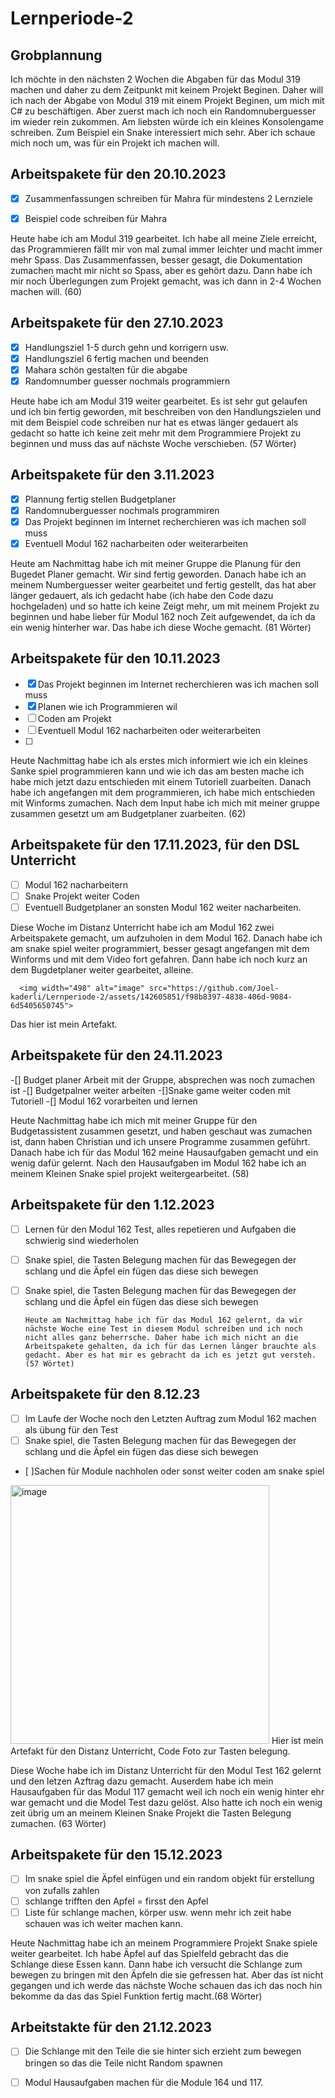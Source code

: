 # Lernperiode-2
## Grobplannung 
Ich möchte in den nächsten 2 Wochen die Abgaben für das Modul 319 machen und daher zu dem Zeitpunkt mit keinem Projekt Beginen. Daher will ich nach der Abgabe von Modul 319 mit einem Projekt Beginen, um mich mit C# zu beschäftigen. Aber zuerst mach ich noch ein Randomnuberguesser im wieder rein zukommen. Am liebsten würde ich ein kleines Konsolengame schreiben. Zum Beispiel ein Snake interessiert mich sehr. Aber ich schaue mich noch um, was für ein Projekt ich machen will.

## Arbeitspakete für den 20.10.2023

- [x] Zusammenfassungen schreiben für Mahra für mindestens 2 Lernziele
- [x] Beispiel code schreiben für Mahra

      
Heute habe ich am Modul 319 gearbeitet. Ich habe all meine Ziele erreicht, das Programmieren fällt mir von mal zumal immer leichter und macht immer mehr Spass. Das Zusammenfassen, besser gesagt, die Dokumentation zumachen macht mir nicht so Spass, aber es gehört dazu. Dann habe ich mir noch Überlegungen zum Projekt gemacht, was ich dann in 2-4 Wochen machen will. (60)     

## Arbeitspakete für den 27.10.2023
- [x] Handlungsziel 1-5 durch gehn und korrigern usw.
- [x] Handlungsziel 6 fertig machen und beenden
- [x] Mahara schön gestalten für die abgabe
- [x] Randomnumber guesser nochmals programmiern

Heute habe ich am Modul 319 weiter gearbeitet. Es ist sehr gut gelaufen und ich bin fertig geworden, mit beschreiben von den Handlungszielen und mit dem Beispiel code schreiben nur hat es etwas länger gedauert als gedacht so hatte ich keine zeit mehr mit dem Programmiere Projekt zu beginnen und muss das auf nächste Woche verschieben. 
(57 Wörter)

## Arbeitspakete für den 3.11.2023
-	[x] Plannung fertig stellen Budgetplaner
-	[x] Randomnuberguesser nochmals programmiren 
-	[x] Das Projekt beginnen im Internet recherchieren was ich machen soll muss
-	[x] Eventuell Modul 162 nacharbeiten oder weiterarbeiten

Heute am Nachmittag habe ich mit meiner Gruppe die Planung für den Bugedet Planer gemacht. Wir sind fertig geworden. Danach habe ich an meinem Numberguesser weiter gearbeitet und fertig gestellt, das hat aber länger gedauert, als ich gedacht habe (ich habe den Code dazu hochgeladen) und so hatte ich keine Zeigt mehr, um mit meinem Projekt zu beginnen und habe lieber für Modul 162 noch Zeit aufgewendet, da ich da ein wenig hinterher war. Das habe ich diese Woche gemacht. (81 Wörter)
## Arbeitspakete für den 10.11.2023
-	[X] Das Projekt beginnen im Internet recherchieren was ich machen soll muss
-	[X] Planen wie ich Programmieren wil
-	[ ] Coden am Projekt
-	[ ] Eventuell Modul 162 nacharbeiten oder weiterarbeiten
-	[ ] 

Heute Nachmittag habe ich als erstes mich informiert wie ich ein kleines Sanke spiel programmieren kann und wie ich das am besten mache ich habe mich jetzt dazu entschieden mit einem Tutoriell zuarbeiten. Danach habe ich angefangen mit dem programmieren, ich habe mich entschieden mit Winforms zumachen. Nach dem Input habe ich mich mit meiner gruppe zusammen gesetzt um am Budgetplaner zuarbeiten. (62)

## Arbeitspakete für den 17.11.2023, für den DSL Unterricht
-	[ ] Modul 162 nacharbeitern
-	[ ] Snake Projekt weiter Coden
-	[ ] Eventuell Budgetplaner an sonsten Modul 162 weiter nacharbeiten.

 Diese Woche im Distanz Unterricht habe ich am Modul 162 zwei Arbeitspakete gemacht, um aufzuholen in dem Modul 162. Danach habe ich am snake spiel weiter programmiert, besser gesagt angefangen mit dem Winforms und mit dem Video fort gefahren. Dann habe ich noch kurz an dem Bugdetplaner weiter gearbeitet, alleine.

      <img width="498" alt="image" src="https://github.com/Joel-kaderli/Lernperiode-2/assets/142605851/f98b8397-4838-406d-9084-6d5405650745">
Das hier ist mein Artefakt.

## Arbeitspakete für den 24.11.2023

-[] Budget planer Arbeit mit der Gruppe, absprechen was noch zumachen ist
-[] Budgetpalner weiter arbeiten
-[]Snake game weiter coden mit Tutoriell
-[] Modul 162 vorarbeiten und lernen

Heute Nachmittag habe ich mich mit meiner Gruppe für den Budgetassistent zusammen gesetzt, und haben geschaut was zumachen ist, dann haben Christian und ich unsere Programme zusammen geführt. Danach habe ich für das Modul 162 meine Hausaufgaben gemacht und ein wenig dafür gelernt. Nach den Hausaufgaben im Modul 162 habe ich an meinem Kleinen Snake spiel projekt weitergearbeitet. (58)

## Arbeitspakete für den 1.12.2023

-	[ ] Lernen für den Modul 162 Test, alles repetieren und Aufgaben die schwierig sind wiederholen
-	[ ] Snake spiel, die Tasten Belegung machen für das Bewegegen der schlang und die Äpfel ein fügen das diese sich bewegen
-	[ ] Snake spiel, die Tasten Belegung machen für das Bewegegen der schlang und die Äpfel ein fügen das diese sich bewegen

      Heute am Nachmittag habe ich für das Modul 162 gelernt, da wir nächste Woche eine Test in diesem Modul schreiben und ich noch nicht alles ganz beherrsche. Daher habe ich mich nicht an die Arbeitspakete gehalten, da ich für das Lernen länger brauchte als gedacht. Aber es hat mir es gebracht da ich es jetzt gut versteh.(57 Wörtet)
      
## Arbeitspakete für den 8.12.23
-	[ ] Im Laufe der Woche noch den Letzten Auftrag zum Modul 162 machen als übung für den Test
-	[ ] Snake spiel, die Tasten Belegung machen für das Bewegegen der schlang und die Äpfel ein fügen das diese sich bewegen 
-	[ ]Sachen für Module nachholen oder sonst weiter coden am snake spiel

<img width="414" alt="image" src="https://github.com/Joel-kaderli/Lernperiode-2/assets/142605851/16669ab0-83d9-4505-8a3b-66d662f776a9">
Hier ist mein Artefakt für den Distanz Unterricht, Code Foto zur Tasten belegung.

Diese Woche habe ich im Distanz Unterricht für den Modul Test 162 gelernt und den letzen Azftrag dazu gemacht. Auserdem habe ich mein Hausaufgaben für das Modul 117 gemacht weil ich noch ein wenig hinter ehr war gemacht und die Model Test dazu gelöst. Also hatte ich noch ein wenig zeit übrig um an meinem Kleinen Snake Projekt die Tasten Belegung zumachen. (63 Wörter)

## Arbeitspakete für den 15.12.2023
-	[ ] Im snake spiel die Äpfel einfügen und ein random objekt für erstellung von zufalls zahlen
-	[ ] schlange trifften den Apfel = firsst den Apfel 
-	[ ] Liste für schlange machen, körper usw. wenn mehr ich zeit habe schauen was ich weiter machen kann.

Heute Nachmittag habe ich an meinem Programmiere Projekt Snake spiele weiter gearbeitet. Ich habe Äpfel auf das Spielfeld gebracht das die Schlange diese Essen kann. Dann habe ich versucht die Schlange zum bewegen zu bringen mit den Äpfeln die sie gefressen hat. Aber das ist nicht gegangen und ich werde das nächste Woche schauen das ich das noch hin bekomme da das das Spiel Funktion fertig macht.(68 Wörter)

## Arbeitstakte für den 21.12.2023
-	[ ] Die Schlange mit den Teile die sie hinter sich erzieht zum bewegen bringen so das die Teile nicht Random spawnen
-	[ ] Modul Hausaufgaben machen für die Module 164 und 117.



      

